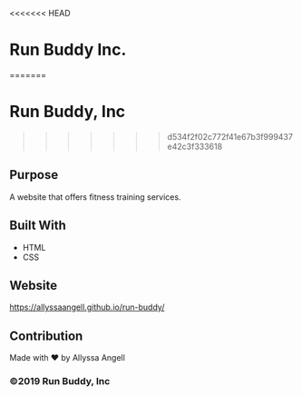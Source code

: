<<<<<<< HEAD
# Run Buddy Inc.
=======
# Run Buddy, Inc
>>>>>>> d534f2f02c772f41e67b3f999437e42c3f333618

## Purpose
A website that offers fitness training services. 

## Built With
* HTML
* CSS

## Website
https://allyssaangell.github.io/run-buddy/

## Contribution
Made with ❤️ by Allyssa Angell

### ©️2019 Run Buddy, Inc
